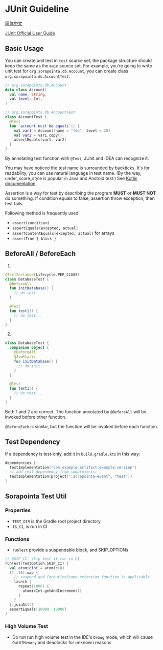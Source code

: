 # JUnit Guideline

[简体中文](unit-test.zh-CN.md)

[JUnit Official User Guide](https://junit.org/junit5/docs/current/user-guide/)

## Basic Usage

You can create unit test in `test` source set,
the package structure should keep the same as the `main` source set.
For example, you're going to write unit test for `org.sorapointa.db.Account`,
you can create class `org.sorapointa.db.AccountTest`:

```kotlin
// org.sorapointa.db.Account
data class Account(
  val name: String,
  val level: Int,
)

// org.sorapointa.db.AccountTest
class AccountTest {
  @Test
  fun `account must be equals`() {
    val var1 = Account(name = "foo", level = 20)
    val var2 = var1.copy()
    assertEquals(var1, var2)
  }
}
```

By annotating test function with `@Test`, JUnit and IDEA can recognize it.

You may have noticed the test name is surrounded by backticks.
It's for readability, you can use natural language in test name.
(By the way, under_score_style is popular in Java and Android test.)
See [Kotlin documentation](https://kotlinlang.org/docs/coding-conventions.html#names-for-test-methods).

Assertion is a way for test by describing the program **MUST** or **MUST NOT** do something.
If condition equals to false, assertion throw exception, then test fails.

Following method is frequently used:

- `assert(condition)`
- `assertEquals(excepted, actual)`
- `assertContentEquals(excepted, actual)` for arrays
- `assertTrue { block }`

## BeforeAll / BeforeEach

1.

```kotlin
@TestInstance(Lifecycle.PER_CLASS)
class DatabaseTest {
  @BeforeAll
  fun initDatabase() {
    // do init
  }

  @Test
  fun test1() {
    // do test...
  }
}
```

2.

```kotlin
class DatabaseTest {
  companion object {
    @BeforeAll
    @JvmStatic
    fun initDatabase() {
      // do init
    }
  }

  @Test
  fun test1() {
    // do test...
  }
}
```

Both 1 and 2 are correct. The function annotated by `@BeforeAll` will be invoked before other function.

`@BeforeEach` is similar, but the function will be invoked before each function.

## Test Dependency

If a dependency is test-only, add it in `build.gradle.kts` in this way:

```kotlin
dependencies {
  testImplementation("com.example.artifact:example:version")
  // add test dependency from subprojects:
  testImplementation(project(":sorapointa-event", "test"))
}
```

## Sorapointa Test Util

### Properties

- `TEST_DIR` is the Gradle root project directory
- `IS_CI`, is run in CI

### Functions

- `runTest` provide a suspendable block, and SKIP_OPTIONs

```kotlin
// SKIP_CI: skip test if run in CI
runTest(TestOption.SKIP_CI) {
  val atomicInt = atomic(0)
  (1..10).map {
    // suspend and CoroutineScope extension function is applicable
    launch {
      repeat(1000) {
        atomicInt.getAndIncrement()
      }
    }
  }.joinAll()
  assertEquals(10000, 10000)
}
```

### High Volume Test

- Do not run high volume test in the IDE's `Debug` mode, which will cause `OutOfMemory` and deadlocks for unknown reasons
